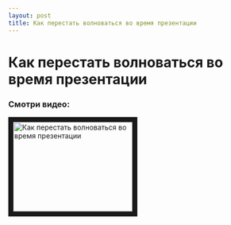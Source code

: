 ```yaml
---
layout: post
title: Как перестать волноваться во время презентации
---
```


# Как перестать волноваться во время презентации

### Смотри видео:

<a href="http://www.youtube.com/watch?feature=player_embedded&v=QomgjUREs7A
" target="_blank"><img src="http://img.youtube.com/vi/QomgjUREs7A/0.jpg" 
alt="Как перестать волноваться во время презентации" width="240" height="180" border="10" /></a>
